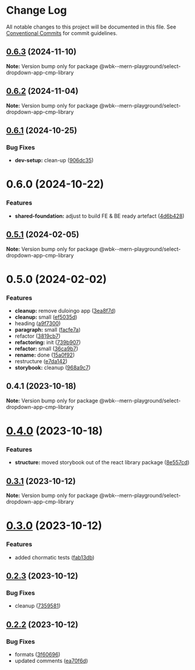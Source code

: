 # Change Log

All notable changes to this project will be documented in this file.
See [Conventional Commits](https://conventionalcommits.org) for commit guidelines.

## [0.6.3](https://github.com/paulAlexSerban/wbk--mern-playground/compare/@wbk--mern-playground/select-dropdown-app-cmp-library@0.6.2...@wbk--mern-playground/select-dropdown-app-cmp-library@0.6.3) (2024-11-10)

**Note:** Version bump only for package @wbk--mern-playground/select-dropdown-app-cmp-library

## [0.6.2](https://github.com/paulAlexSerban/wbk--mern-playground/compare/@wbk--mern-playground/select-dropdown-app-cmp-library@0.6.1...@wbk--mern-playground/select-dropdown-app-cmp-library@0.6.2) (2024-11-04)

**Note:** Version bump only for package @wbk--mern-playground/select-dropdown-app-cmp-library

## [0.6.1](https://github.com/paulAlexSerban/wbk--mern-playground/compare/@wbk--mern-playground/select-dropdown-app-cmp-library@0.6.0...@wbk--mern-playground/select-dropdown-app-cmp-library@0.6.1) (2024-10-25)

### Bug Fixes

-   **dev-setup:** clean-up ([906dc35](https://github.com/paulAlexSerban/wbk--mern-playground/commit/906dc35e2a6205943e831675533549dd6e10d431))

# 0.6.0 (2024-10-22)

### Features

-   **shared-foundation:** adjust to build FE & BE ready artefact ([4d6b428](https://github.com/paulAlexSerban/wbk--mern-playground/commit/4d6b4285dd7e9cc4b2e168026ef84d7d97ce5a44))

## [0.5.1](https://github.com/paulAlexSerban/wbk--mern-playground/compare/@wbk--mern-playground/select-dropdown-app-cmp-library@0.5.0...@wbk--mern-playground/select-dropdown-app-cmp-library@0.5.1) (2024-02-05)

**Note:** Version bump only for package @wbk--mern-playground/select-dropdown-app-cmp-library

# 0.5.0 (2024-02-02)

### Features

-   **cleanup:** remove duloingo app ([3ea8f7d](https://github.com/paulAlexSerban/wbk--mern-playground/commit/3ea8f7d47da9759c9ea8f62599a8aa4250b38c3c))
-   **cleanup:** small ([ef5035d](https://github.com/paulAlexSerban/wbk--mern-playground/commit/ef5035dd88231efce920b3a5ed7e94acaaa02811))
-   heading ([a9f7300](https://github.com/paulAlexSerban/wbk--mern-playground/commit/a9f7300df1e69167ada74ff161798555b3727750))
-   **paragraph:** small ([facfe7a](https://github.com/paulAlexSerban/wbk--mern-playground/commit/facfe7ab7847f8af286e46fee916ac950d709ff5))
-   refactor ([3819cb7](https://github.com/paulAlexSerban/wbk--mern-playground/commit/3819cb7dabfd32836e6acd0d5a8089b467ea5985))
-   **refactoring:** init ([739b907](https://github.com/paulAlexSerban/wbk--mern-playground/commit/739b9078aa89501f101b009f87f09b49054815c0))
-   **refactor:** small ([36ca9b7](https://github.com/paulAlexSerban/wbk--mern-playground/commit/36ca9b7dfff9673b918f52a9f80790f6d27cf44d))
-   **rename:** done ([15a0f92](https://github.com/paulAlexSerban/wbk--mern-playground/commit/15a0f92f47690da6021269d43d7489cb72cdc514))
-   restructure ([e7da142](https://github.com/paulAlexSerban/wbk--mern-playground/commit/e7da1422fa1001435ee4f7e086684e2ce2a65276))
-   **storybook:** cleanup ([968a9c7](https://github.com/paulAlexSerban/wbk--mern-playground/commit/968a9c70db907e0e757ec6b2e2f9a1c032354bf2))

## 0.4.1 (2023-10-18)

**Note:** Version bump only for package @wbk--mern-playground/select-dropdown-app-cmp-library

# [0.4.0](https://github.com/paulAlexSerban/wbk--mern-playground/compare/@wbk--mern-playground/select-dropdown-app-cmp-library@0.3.1...@wbk--mern-playground/select-dropdown-app-cmp-library@0.4.0) (2023-10-18)

### Features

-   **structure:** moved storybook out of the react library package ([8e557cd](https://github.com/paulAlexSerban/wbk--mern-playground/commit/8e557cdce96bd430df38d3da4460df4774b79b3d))

## [0.3.1](https://github.com/paulAlexSerban/wbk--mern-playground/compare/@wbk--mern-playground/select-dropdown-app-cmp-library@0.3.0...@wbk--mern-playground/select-dropdown-app-cmp-library@0.3.1) (2023-10-12)

**Note:** Version bump only for package @wbk--mern-playground/select-dropdown-app-cmp-library

# [0.3.0](https://github.com/paulAlexSerban/wbk--mern-playground/compare/@wbk--mern-playground/select-dropdown-app-cmp-library@0.2.3...@wbk--mern-playground/select-dropdown-app-cmp-library@0.3.0) (2023-10-12)

### Features

-   added chormatic tests ([fab13db](https://github.com/paulAlexSerban/wbk--mern-playground/commit/fab13db64d15606ec3e1bee1ac658c7b21827ee9))

## [0.2.3](https://github.com/paulAlexSerban/wbk--mern-playground/compare/@wbk--mern-playground/select-dropdown-app-cmp-library@0.2.2...@wbk--mern-playground/select-dropdown-app-cmp-library@0.2.3) (2023-10-12)

### Bug Fixes

-   cleanup ([7359581](https://github.com/paulAlexSerban/wbk--mern-playground/commit/735958170f11f71fccdae07f851dce5aa62f477a))

## [0.2.2](https://github.com/paulAlexSerban/wbk--mern-playground/compare/@wbk--mern-playground/select-dropdown-app-cmp-library@0.2.1...@wbk--mern-playground/select-dropdown-app-cmp-library@0.2.2) (2023-10-12)

### Bug Fixes

-   formats ([3f60696](https://github.com/paulAlexSerban/wbk--mern-playground/commit/3f6069645d1ccb4d85fedfffabfbcd396a619bde))
-   updated comments ([ea70f6d](https://github.com/paulAlexSerban/wbk--mern-playground/commit/ea70f6d7acd23748d9dac8b44fe7d12f492febd8))
